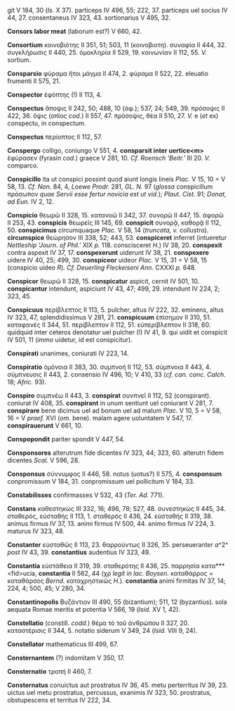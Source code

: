 git V 184, 30 (*Is.* X 37). particeps IV 496, 55; 222, 37. particeps uel
socius IV 44, 27. consentaneus IV 323, 43. sortionarius V 495, 32.

**Consors labor meat** (laborum est?) V 660, 42.

**Consortium** κοινοβιότης II 351, 51; 503, 11 (κοινοβιοτη). συναφία II
444, 32. συγκλήρωσις II 440, 25. ὁμοκληρία II 529, 19. κοινωνίαν II 112,
55. *V.* sortium.

**Consparsio** φύραμα ἤτοι μάγμα II 474, 2. φύραμα II 522, 22. eleuatio
frumenti II 575, 21.

**Conspector** ἐφόπτης (!) II 113, 4.

**Conspectus** ἄποψις II 242, 50; 488, 10 (ἀφ.); 537, 24; 549, 39.
πρόσοψις II 422, 36. ὄψις (οπϊος *cod.*) II 557, 47. πρόσοψις, θέα II
510, 27. *V.* e (*et* ex) conspectu, in conspectum.

**Conspectus** περίοπτος II 112, 57.

**Conspergo** colligo, coniungo V 551, 4. **consparsit inter
uertice\<m\>** ἐφύρασεν (fyrasin *cod.*) graece V 281, 10. *Cf. Roensch
'Beitr.'* III 20. *V.* comparco.

**Conspicillo** ita ut conspici possint quod aiunt longis lineis *Plac.*
V 15, 10 = V 58, 13. *Cf. Non.* 84, 4, *Loewe Prodr.* 281, *GL. N.* 97
(*glossa* conspicillum πρόσωπον *quae Servii esse fertur novicia est ut
vid.*); *Plaut. Cist.* 91; *Donat, ad Eun.* IV 2, 12.

**Conspicio** θεωρῶ II 328, 15. κατανοῶ II 342, 37. συνορῶ II 447, 15.
ἀφορῶ II 253, 43. **conspicis** θεωρεῖς III 145, 69. **conspicit**
συνορᾷ, καθορᾷ II 112, 50. **conspicimus** circumquaque *Plac.* V 58, 14
(*truncata, v.* collustro). **circumspice** θεώρησον III 338, 52; 443,
53. **conspiceret** inferret (intueretur *Nettleship 'Journ. of Phil.'*
XIX *p.* 118. conscisceret *H.*) IV 38, 20. **conspexit** contra aspexit
IV 37, 17. **conspexerunt** uiderunt IV 38, 21. **conspexere** uidere IV
40, 25; 499, 30. **conspiceor** uideor *Plac.* V 15, 31 = V 58, 15
(conspicio uideo *R*)*. Cf. Deuerling Fleckeiseni Ann.* CXXXI *p.* 648.

**Conspicor** θεωρῶ II 328, 15. **conspicatur** aspicit, cernit IV 501,
10. **conspicantur** intendunt, aspiciunt IV 43, 47; 499, 29. intendunt
IV 224, 2; 323, 45.

**Conspicuus** περίβλεπτος II 113, 5. pulcher, altus IV 222, 32.
eminens, altus IV 323, 47, splendidissimus V 281, 21. **conspicuum**
ἐπίσημον II 310, 51. καταφανές II 344, 51. περίβλεπτον II 112, 51.
εὐπερίβλεπτον II 318, 60. quidquid inter ceteros denotatur uel pulcher
(!) IV 41, 9. qui uidit et conspicit IV 501, 11 (*immo* uidetur, id est
conspicitur).

**Conspirati** unanimes, coniurati IV 223, 14.

**Conspiratio** ὁμόνοια II 383, 30. συμπνοή II 112, 53. σύμπνοια II 443,
4. σύμπνευσις II 443, 2. consensio IV 496, 10; V 410, 33 (*cf. can.
conc. Calch.* 18; *Afric.* 93).

**Conspiro** συμπνέω II 443, 3. **conspirat** συνπνεῖ II 112, 52
(conspirant). coniurat IV 408, 35. **conspirant** in unum sentiunt uel
coniurant V 281, 7. **conspirare** bene dicimus uel ad bonum uel ad
malum *Plac.* V 10, 5 = V 58, 16 = V *praef.* XVI (*om.* bene). malam
agere uoluntatem V 547, 17. **conspirauerunt** V 661, 10.

**Conspopondit** pariter spondit V 447, 54.

**Consponsores** alterutrum fide dicentes IV 323, 44; 323, 60. alterutri
fidem dicentes *Scal.* V 596, 28.

**Consponsus** σύννυμφος II 446, 58. notus (uotus?) II 575, 4.
**consponsum** conpromissum V 184, 31. conpromissum uel pollicitum V
184, 33.

**Constabilisses** confirmasses V 532, 43 (*Ter. Ad.* 771).

**Constans** καθεστηκώς III 332, 16; 496, 78; 527, 48. συνεστηκώς II
445, 34. σταθερός, εὐσταθής II 113, 1. σταθερός II 436, 24. εὐσταθής II
319, 38. animus firmus IV 37, 13. animi firmus IV 500, 44. animo firmus
IV 224, 3. maturus IV 323, 48.

**Constanter** εὐσταθῶς II 113, 23. θαρρούντως II 326, 35. perseueranter
*a*^2^ *post* IV 43, 39. **constantius** audentius IV 323, 49.

**Constantia** εὐστάθεια II 319, 39. σταθερότης II 436, 25. παρρησία
κατα\*\*\* \<fid\>ucia, **constantia** II 562, 44 (χρ *legit in lac.
Boysen.* καταθάρρος = καταθάρσος *Bernd.* καταχρηστικῶς *H.*).
**constantia** animi firmitas IV 37, 14; 224, 4; 500, 45; V 280, 34.

**Constantinopolis** Βυζάντιον III 490, 55 (bizantium); 511, 12
(byzantius). sola aequata Romae meritis et potentia V 566, 19 (*Isid.*
XV 1, 42).

**Constellatio** (constill. *codd.*) θέμα τὸ τοῦ ἀνθρώπου II 327, 20.
καταστέρισις II 344, 5. notatio siderum V 349, 24 (*Isid.* VIII 9, 24).

**Constellator** mathematicus III 499, 67.

**Consternantem** (?) indomitam V 350, 17.

**Consternatio** τροπή II 460, 7.

**Consternatus** conuictus aut prostra­tus IV 36, 45. metu perterritus IV
39, 23. uictus uel metu prostratus, percussus, exanimis IV 323, 50.
prostratus, obstupescens et territus IV 222, 34.
